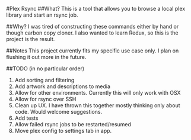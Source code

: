 #Plex Rsync
##What?
This is a tool that allows you to browse a local plex library and start an rsync job.

##Why?
I was tired of constructing these commands either by hand or though carbon copy cloner. I also wanted to learn Redux, so this is the project is the result.

##Notes
This project currently fits my specific use case only. I plan on flushing it out more in the future.

##TODO (in no particular order)
1. Add sorting and filtering
2. Add artwork and descriptions to media
3. Allow for other environments. Currently this will only work with OSX
4. Allow for rsync over SSH
5. Clean up UX. I have thrown this together mostly thinking only about code. Would welcome suggestions.
6. Add tests
7. Allow failed rsync jobs to be restarted/resumed
8. Move plex config to settings tab in app.
